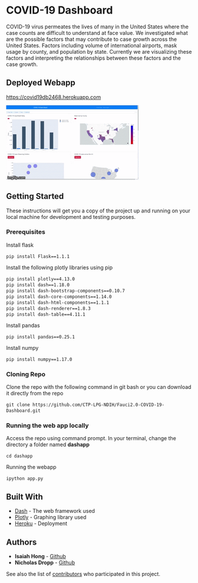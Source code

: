 # COVID-19 Dashboard

COVID-19 virus permeates the lives of many in the United States where the case counts are difficult to understand at face value. We investigated what are the possible factors that may contribute to case growth across the United States. Factors including volume of international airports, mask usage by county, and population by state. Currently we are visualizing these factors and interpreting the relationships between these factors and the case growth.


## Deployed Webapp

https://covid19db2468.herokuapp.com


![](assets/dbgif.gif)

## Getting Started

These instructions will get you a copy of the project up and running on your local machine for development and testing purposes. 

### Prerequisites

Install flask

```
pip install Flask==1.1.1
```

Install the following plotly libraries using pip 

```
pip install plotly==4.13.0
pip install dash==1.18.0
pip install dash-bootstrap-components==0.10.7
pip install dash-core-components==1.14.0
pip install dash-html-components==1.1.1
pip install dash-renderer==1.8.3
pip install dash-table==4.11.1

```

Install pandas

```
pip install pandas==0.25.1
```

Install numpy

```
pip install numpy==1.17.0
```


### Cloning Repo

Clone the repo with the following command in git bash or you can download it directly from the repo
```
git clone https://github.com/CTP-LPG-NDIH/Fauci2.0-COVID-19-Dashboard.git
```

### Running the web app locally

Access the repo using command prompt. In your terminal, change the directory a folder named **dashapp**
```
cd dashapp
```

Running the webapp
```
ipython app.py
```


## Built With

* [Dash](https://dash.plotly.com/introduction) - The web framework used
* [Plotly](https://plotly.com/) - Graphing library used
* [Heroku](https://www.heroku.com/) - Deployment


## Authors

* **Isaiah Hong** - [Github](https://github.com/Isaiahhonggitws126)
* **Nicholas Dropp** - [Github](https://github.com/ndropp92)

See also the list of [contributors](https://github.com/CTP-LPG-NDIH/Fauci2.0-COVID-19-Dashboard/graphs/contributors) who participated in this project.


